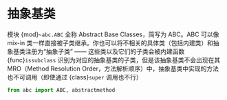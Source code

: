 # 抽象基类

模块 {mod}`~abc.ABC` 全称 Abstract Base Classes，简写为 ABC。ABC 可以像 mix-in 类一样直接被子类继承。你也可以将不相关的具体类（包括内建类）和抽象基类注册为“抽象子类” —— 这些类以及它们的子类会被内建函数 {func}`issubclass` 识别为对应的抽象基类的子类，但是该抽象基类不会出现在其 MRO（Method Resolution Order，方法解析顺序）中，抽象基类中实现的方法也不可调用（即使通过 {class}`super` 调用也不行）

```python
from abc import ABC, abstractmethod
```